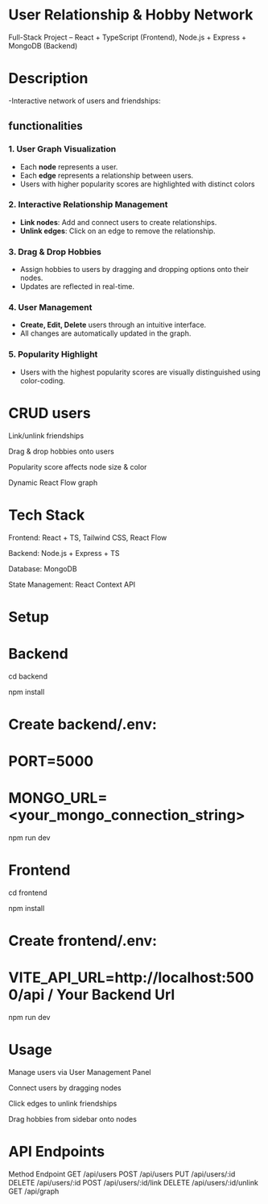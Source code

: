 # User Relationship & Hobby Network

Full-Stack Project – React + TypeScript (Frontend), Node.js + Express + MongoDB (Backend)

# Description
-Interactive network of users and friendships:

## functionalities

### 1. User Graph Visualization
- Each **node** represents a user.
- Each **edge** represents a relationship between users.
- Users with higher popularity scores are highlighted with distinct colors



### 2. Interactive Relationship Management
- **Link nodes**: Add and connect users to create relationships.
- **Unlink edges**: Click on an edge to remove the relationship.

### 3. Drag & Drop Hobbies
- Assign hobbies to users by dragging and dropping options onto their nodes.
- Updates are reflected in real-time.

### 4. User Management
- **Create, Edit, Delete** users through an intuitive interface.
- All changes are automatically updated in the graph.

### 5. Popularity Highlight
- Users with the highest popularity scores are visually distinguished using color-coding.

# CRUD users

Link/unlink friendships

Drag & drop hobbies onto users

Popularity score affects node size & color

Dynamic React Flow graph

# Tech Stack

Frontend: React + TS, Tailwind CSS, React Flow

Backend: Node.js + Express + TS

Database: MongoDB

State Management: React Context API


# Setup

# Backend

 cd backend

 npm install

# Create backend/.env:
# PORT=5000
# MONGO_URL=<your_mongo_connection_string>

 npm run dev

# Frontend

cd frontend

npm install

# Create frontend/.env:
# VITE_API_URL=http://localhost:5000/api / Your Backend Url

npm run dev

# Usage

Manage users via User Management Panel

Connect users by dragging nodes

Click edges to unlink friendships

Drag hobbies from sidebar onto nodes

# API Endpoints
Method	Endpoint
GET	/api/users
POST	/api/users
PUT	/api/users/:id
DELETE	/api/users/:id
POST	/api/users/:id/link
DELETE	/api/users/:id/unlink
GET	/api/graph